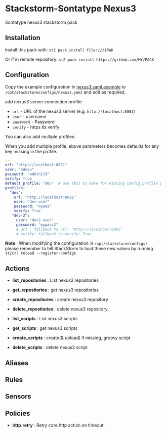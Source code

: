 # Stackstorm-Sontatype Nexus3


Sontatype nexus3 stackstorm pack

## Installation


Install this pack with: `st2 pack install file:///$PWD`

Or if in remote repository: `st2 pack install https://github.com/MY/PACK`

## Configuration

Copy the example configuration in [nexus3.yaml.example](./nexus3.yaml.example)
to `/opt/stackstorm/configs/nexus3.yaml` and edit as required.

add nexus3 server connection profile:

* ``url`` - URL of the nexus3 server (e.g. ``http://localhost:8081``)
* ``user`` - username
* ``password`` - Password
* ``verify`` - https tls verify

You can also add multiple profiles:

When you add multiple profile, above parameters becomes defaults for any key missing in the profile.

``` yaml
---
url: "http://localhost:8081"
user: "admin"
password: "admin123"
verify: True
default_profile: "dev"  # use this to make for missing config_profile parameter when calling any action
profiles:
  "dev":
    url: "http://localhost:8081"
    user: "dev-user"
    password: "mypas"
    verify: True
   "dev-2":
     user: "dev2-user"
     password: "mypass2"
     # url : fallback to url: "http://localhost:8081"
     # verify: fallback to verify: True
```


**Note** : When modifying the configuration in `/opt/stackstorm/configs/` please
           remember to tell StackStorm to load these new values by running
           `st2ctl reload --register-configs`


## Actions

* **list_repositories** : List nexus3 repositories
* **get_repositories** : get nexus3 repositories
* **create_repositories** : create nexus3 repository
* **delete_repositories** : delete nexus3 repository

* **list_scripts** : List nexus3 scripts
* **get_scripts** : get nexus3 scripts
* **create_scripts** : create(& upload) if missing, groovy script
* **delete_scripts** : delete nexus3 script

## Aliases


## Rules


## Sensors


## Policies

* **http.retry** : Retry core.http action on timeout.


